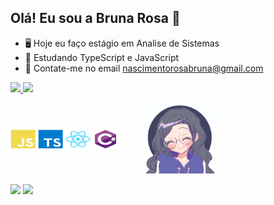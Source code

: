 ## Olá! Eu sou a Bruna Rosa 👋

- 🖥️ Hoje eu faço estágio em Analise de Sistemas 
- 🌱 Estudando TypeScript e JavaScript 
- 💬 Contate-me no email nascimentorosabruna@gmail.com 

<div>
  <a href="https://github.com/BruhRosa">
    <img height="180" src="https://github-readme-stats.vercel.app/api?username=BruhRosa&show_icons=true&theme=dracula&include_all_commits=true&count_private=true"/>
    <img height="180" src="https://github-readme-stats.vercel.app/api/top-langs/?username=BruhRosa&layout=compact&langs_count=16&theme=dracula"/>
  </a>
</div>

    
<br/>

  <div style="display: inline_block">
    <img align="center" alt="Bruna-Js" height="30" width="40" src="https://raw.githubusercontent.com/devicons/devicon/master/icons/javascript/javascript-plain.svg">
    <img align="center" alt="Bruna-Ts" height="30" width="40" src="https://raw.githubusercontent.com/devicons/devicon/master/icons/typescript/typescript-plain.svg">
    <img align="center" alt="Bruna-React" height="30" width="40" src="https://raw.githubusercontent.com/devicons/devicon/master/icons/react/react-original.svg">
    <img align="center" alt="Bruna-Csharp" height="30" width="40" src="https://raw.githubusercontent.com/devicons/devicon/master/icons/csharp/csharp-original.svg"> 
    <img align="center" style="width: 110px; margin-left: 40px;" src="./bruna.gif" title="Home page Gif" alt="Home page Gif"/>

  </div>

<br/>

<div> 
  <a href="https://instagram.com/rosabruuna" target="_blank"><img src="https://img.shields.io/badge/-Instagram-%23E4405F?style=for-the-badge&logo=instagram&logoColor=white" target="_blank"></a>
  <a href = "mailto:nascimentorosabruna@gmail.com"><img src="https://img.shields.io/badge/-Gmail-%23333?style=for-the-badge&logo=gmail&logoColor=white" target="_blank"></a>
</div>
